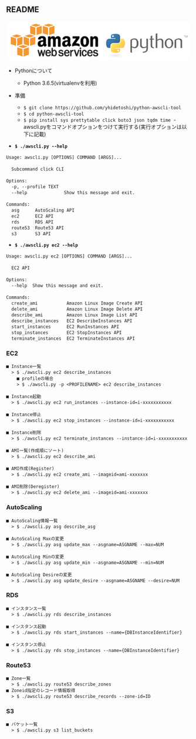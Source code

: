 ## README

![Alt Text](https://github.com/yhidetoshi/Pictures/raw/master/aws/aws-python.png)


- Pythonについて
  - Python 3.6.5(virtualenvを利用)
  
- 準備
  - `$ git clone https://github.com/yhidetoshi/python-awscli-tool`
  - `$ cd python-awscli-tool`
  - `$ pip install sys prettytable click boto3 json tqdm time`
  - awscli.pyをコマンドオプションをつけて実行する(実行オプションは以下に記載)


- **`$ ./awscli.py --help`**
```
Usage: awscli.py [OPTIONS] COMMAND [ARGS]...

  Subcommand click CLI

Options:
  -p, --profile TEXT
  --help              Show this message and exit.

Commands:
  asg      AutoScaling API
  ec2      EC2 API
  rds      RDS API
  route53  Route53 API
  s3       S3 API
```

- **`$ ./awscli.py ec2 --help`**
```
Usage: awscli.py ec2 [OPTIONS] COMMAND [ARGS]...

  EC2 API

Options:
  --help  Show this message and exit.

Commands:
  create_ami           Amazon Linux Image Create API
  delete_ami           Amazon Linux Image Delete API
  describe_ami         Amazon Linux Image List API
  describe_instances   EC2 DescribeInstances API
  start_instances      EC2 RunInstances API
  stop_instances       EC2 StopInstances API
  terminate_instances  EC2 TerminateInstances API
```

### EC2
```
■ Instance一覧
  > $ ./awscli.py ec2 describe_instances
    ■ profileの場合
    > $ ./awscli.py -p <PROFILENAME> ec2 describe_instances
  
■ Instance起動
  > $ ./awscli.py ec2 run_instances --instance-id=i-xxxxxxxxxxx

■ Instance停止
  > $ ./awscli.py ec2 stop_instances --instance-id=i-xxxxxxxxxxx

■ Instance削除
  > $ ./awscli.py ec2 terminate_instances --instance-id=i-xxxxxxxxxxx

■ AMI一覧(作成順にソート)
  > $ ./awscli.py ec2 describe_ami

■ AMI作成(Register)
  > $ ./awscli.py ec2 create_ami --imageid=ami-xxxxxxx

■ AMI削除(Deregister)
  > $ ./awscli.py ec2 delete_ami --imageid=ami-xxxxxxx
```

### AutoScaling
```
■ AutoScaling情報一覧
  > $ ./awscli.py asg describe_asg

■ AutoScaling Maxの変更
  > $ ./awscli.py asg update_max --asgname=ASGNAME --max=NUM

■ AutoScaling Minの変更
  > $ ./awscli.py asg update_min --asgname=ASGNAME --min=NUM

■ AutoScaling Desireの変更
  > $ ./awscli.py asg update_desire --asgname=ASGNAME --desire=NUM
```

### RDS
```
■ インスタンス一覧
  > $ ./awscli.py rds describe_instances

■ インスタンス起動
  > $ ./awscli.py rds start_instances --name={DBInstanceIdentifier}

■ インスタンス停止
  > $ ./awscli.py rds stop_instances --name={DBInstanceIdentifier} 
```



### Route53
```
■ Zone一覧
  > $ ./awscli.py route53 describe_zones
■ Zoneid指定のレコード情報取得
  > $ ./awscli.py route53 describe_records --zone-id=ID
```

### S3
```
■ バケット一覧
  > $ ./awscli.py s3 list_buckets 
```
